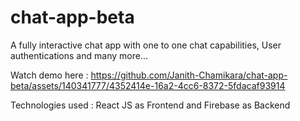 # chat-app-beta

A fully interactive chat app with one to one chat capabilities, User authentications and many more...

Watch demo here : https://github.com/Janith-Chamikara/chat-app-beta/assets/140341777/4352414e-16a2-4cc6-8372-5fdacaf93914

Technologies used : React JS as Frontend and Firebase as Backend

